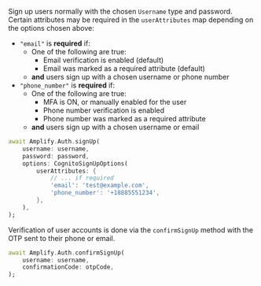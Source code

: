 Sign up users normally with the chosen `Username` type and password. Certain attributes may be required in the `userAttributes` map depending on the options chosen above:

- `"email"` is **required** if:
    - One of the following are true:
        - Email verification is enabled (default)
        - Email was marked as a required attribute (default)
    - **and** users sign up with a chosen username or phone number
- `"phone_number"` is **required** if:
    - One of the following are true:
        - MFA is ON, or manually enabled for the user
        - Phone number verification is enabled
        - Phone number was marked as a required attribute
    - **and** users sign up with a chosen username or email

```dart
await Amplify.Auth.signUp(
    username: username,
    password: password,
    options: CognitoSignUpOptions(
        userAttributes: {
            // ... if required
            'email': 'test@example.com',
            'phone_number': '+18885551234',
        },
    ),
);
```

Verification of user accounts is done via the `confirmSignUp` method with the OTP sent to their phone or email.

```dart
await Amplify.Auth.confirmSignUp(
    username: username,
    confirmationCode: otpCode,
);
```